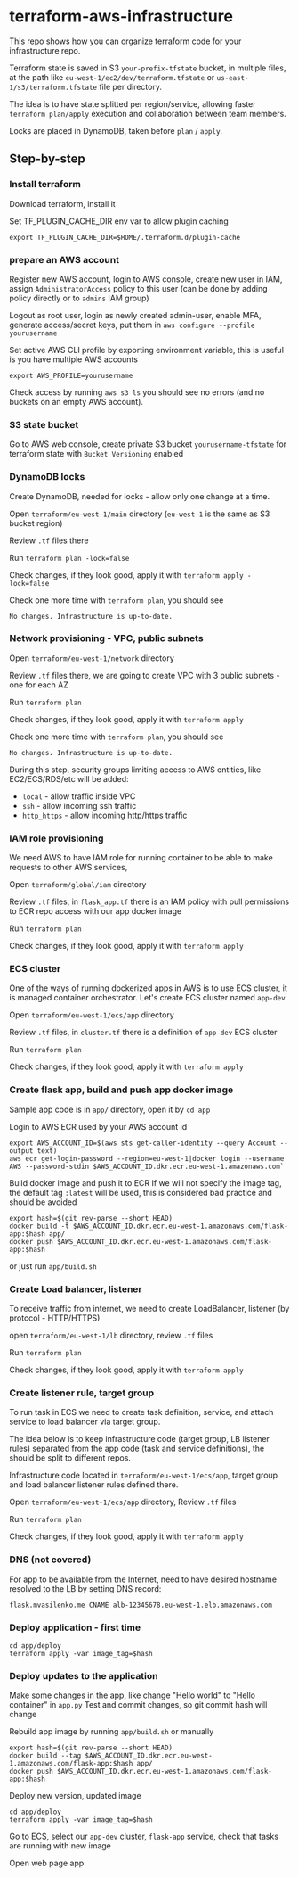 # terraform-aws-infrastructure

This repo shows how you can organize terraform code
for your infrastructure repo.

Terraform state is saved in S3 `your-prefix-tfstate` bucket, in multiple files,
at the path like `eu-west-1/ec2/dev/terraform.tfstate`
or `us-east-1/s3/terraform.tfstate` file per
directory.

The idea is to have state splitted per region/service, allowing
faster `terraform plan/apply` execution and collaboration between team members.

Locks are placed in DynamoDB, taken before `plan` / `apply`.


## Step-by-step

### Install terraform

Download terraform, install it

Set TF_PLUGIN_CACHE_DIR env var to allow plugin caching

```shell script
export TF_PLUGIN_CACHE_DIR=$HOME/.terraform.d/plugin-cache
```

### prepare an AWS account

Register new AWS account, login to AWS console,
create new user in IAM, assign `AdministratorAccess` policy to this user
(can be done by adding policy directly or to `admins` IAM group)

Logout as root user, login as newly created admin-user, enable MFA,
generate access/secret keys, put them in `aws configure --profile yourusername`

Set active AWS CLI profile by exporting environment variable,
this is useful is you have multiple AWS accounts

```shell script
export AWS_PROFILE=yourusername
```

Check access by running `aws s3 ls`
you should see no errors (and no buckets on an empty AWS account).

### S3 state bucket

Go to AWS web console, create private S3 bucket `yourusername-tfstate` for terraform state with `Bucket Versioning` enabled

### DynamoDB locks

Create DynamoDB, needed for locks - allow only one change at a time.

Open `terraform/eu-west-1/main` directory (`eu-west-1` is the same as S3 bucket region)

Review `.tf` files there

Run `terraform plan -lock=false`

Check changes, if they look good, apply it with `terraform apply -lock=false`

Check one more time with `terraform plan`, you should see

```shell script
No changes. Infrastructure is up-to-date.
```

### Network provisioning - VPC, public subnets

Open `terraform/eu-west-1/network` directory

Review `.tf` files there, we are going to create VPC with 3 public subnets - one for each AZ

Run `terraform plan`

Check changes, if they look good, apply it with `terraform apply`

Check one more time with `terraform plan`, you should see
```shell script
No changes. Infrastructure is up-to-date.
```

During this step, security groups limiting access to AWS entities, like EC2/ECS/RDS/etc will be added:
* `local` - allow traffic inside VPC
* `ssh` - allow incoming ssh traffic
* `http_https` - allow incoming http/https traffic

### IAM role provisioning

We need AWS to have IAM role for running container to be able to make requests to other AWS services,

Open `terraform/global/iam` directory

Review `.tf` files, in `flask_app.tf` there is an IAM policy with pull permissions to ECR repo access
with our app docker image

Run `terraform plan`

Check changes, if they look good, apply it with `terraform apply`

### ECS cluster

One of the ways of running dockerized apps in AWS is to use ECS cluster, it is managed container orchestrator.
Let's create ECS cluster named `app-dev`

Open `terraform/eu-west-1/ecs/app` directory

Review `.tf` files, in `cluster.tf` there is a definition of `app-dev` ECS cluster

Run `terraform plan`

Check changes, if they look good, apply it with `terraform apply`

### Create flask app, build and push app docker image

Sample app code is in `app/` directory, open it by `cd app`

Login to AWS ECR used by your AWS account id

```
export AWS_ACCOUNT_ID=$(aws sts get-caller-identity --query Account --output text)
aws ecr get-login-password --region=eu-west-1|docker login --username AWS --password-stdin $AWS_ACCOUNT_ID.dkr.ecr.eu-west-1.amazonaws.com`
```

Build docker image and push it to ECR
If we will not specify the image tag, the default tag `:latest` will be used,
this is considered bad practice and should be avoided

```
export hash=$(git rev-parse --short HEAD)
docker build -t $AWS_ACCOUNT_ID.dkr.ecr.eu-west-1.amazonaws.com/flask-app:$hash app/
docker push $AWS_ACCOUNT_ID.dkr.ecr.eu-west-1.amazonaws.com/flask-app:$hash
```

or just run `app/build.sh`

### Create Load balancer, listener

To receive traffic from internet, we need to create LoadBalancer,
listener (by protocol - HTTP/HTTPS)

open `terraform/eu-west-1/lb` directory,
review `.tf` files

Run `terraform plan`

Check changes, if they look good, apply it with `terraform apply`

### Create listener rule, target group

To run task in ECS we need to create task definition, service,
and attach service to load balancer via target group.

The idea below is to keep infrastructure code (target group, LB listener rules)
separated from the app code (task and service definitions),
the should be split to different repos.

Infrastructure code located in `terraform/eu-west-1/ecs/app`,
target group and load balancer listener rules defined there.

Open `terraform/eu-west-1/ecs/app` directory,
Review `.tf` files

Run `terraform plan`

Check changes, if they look good, apply it with `terraform apply`

### DNS (not covered)

For app to be available from the Internet, need to have desired hostname  resolved
to the LB by setting DNS record:

`flask.mvasilenko.me CNAME alb-12345678.eu-west-1.elb.amazonaws.com`

### Deploy application - first time

```shell script
cd app/deploy
terraform apply -var image_tag=$hash
```

### Deploy updates to the application

Make some changes in the app, like change "Hello world" to "Hello container" in `app.py`
Test and commit changes, so git commit hash will change

Rebuild app image by running `app/build.sh` or manually

```shell script
export hash=$(git rev-parse --short HEAD)
docker build --tag $AWS_ACCOUNT_ID.dkr.ecr.eu-west-1.amazonaws.com/flask-app:$hash app/
docker push $AWS_ACCOUNT_ID.dkr.ecr.eu-west-1.amazonaws.com/flask-app:$hash
```

Deploy new version, updated image

```shell script
cd app/deploy
terraform apply -var image_tag=$hash
```

Go to ECS, select our `app-dev` cluster, `flask-app` service, check that tasks are running with new image

Open web page app
